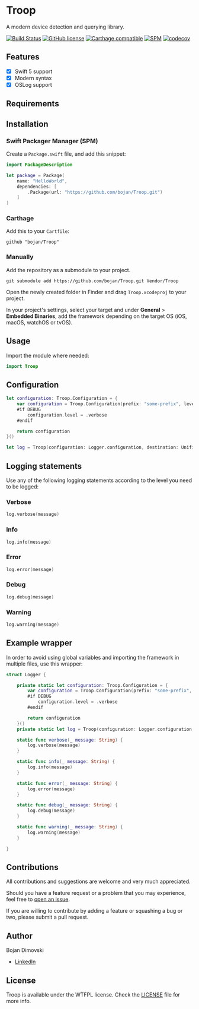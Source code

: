 # Troop
A modern device detection and querying library.

[![Build Status](https://app.bitrise.io/app/11d74c16cb253334/status.svg?token=0hHCAt_h3zx3j8DHmI-AWQ&branch=master)](https://app.bitrise.io/app/11d74c16cb253334)
[![GitHub license](https://img.shields.io/badge/license-WTFPL-brightgreen?style=flat-square)](https://raw.githubusercontent.com/bojan/Troop/master/LICENSE)
[![Carthage compatible](https://img.shields.io/badge/Carthage-compatible-4BC51D.svg?style=flat-square)](https://github.com/Carthage/Carthage)
[![SPM](https://img.shields.io/badge/SPM-compatible-brightgreen.svg?style=flat-square)](https://github.com/apple/swift-package-manager)
[![codecov](https://codecov.io/gh/bojan/Troop/branch/master/graph/badge.svg)](https://codecov.io/gh/bojan/Troop)

## Features

- [x] Swift 5 support
- [x] Modern syntax
- [x] OSLog support

## Requirements

## Installation

### Swift Packager Manager (SPM)

Create a `Package.swift` file, and add this snippet:

```swift
import PackageDescription

let package = Package(
    name: "HelloWorld",
    dependencies: [
        .Package(url: "https://github.com/bojan/Troop.git")
    ]
)
```

### Carthage

Add this to your `Cartfile`:

```
github "bojan/Troop"
```

### Manually

Add the repository as a submodule to your project.

```
git submodule add https://github.com/bojan/Troop.git Vendor/Troop
```

Open the newly created folder in Finder and drag `Troop.xcodeproj` to your project.

In your project's settings, select your target and under **General** > **Embedded Binaries**, add the framework depending on the target OS (iOS, macOS, watchOS or tvOS).

## Usage

Import the module where needed:

```swift
import Troop
```

## Configuration

```swift
let configuration: Troop.Configuration = {
    var configuration = Troop.Configuration(prefix: "some-prefix", level: .debug)
    #if DEBUG
        configuration.level = .verbose
    #endif

    return configuration
}()

let log = Troop(configuration: Logger.configuration, destination: UnifiedLogDestination(subsystem: configuration.prefix, category: "Your App"))
```

## Logging statements

Use any of the following logging statements according to the level you need to be logged:

### Verbose
```swift
log.verbose(message)
```

### Info
```swift
log.info(message)
```

### Error
```swift
log.error(message)
```

### Debug
```swift
log.debug(message)
```

### Warning
```swift
log.warning(message)
```

## Example wrapper

In order to avoid using global variables and importing the framework in multiple files, use this wrapper:

```swift
struct Logger {

	private static let configuration: Troop.Configuration = {
		var configuration = Troop.Configuration(prefix: "some-prefix", level: .debug)
		#if DEBUG
			configuration.level = .verbose
		#endif

		return configuration
	}()
	private static let log = Troop(configuration: Logger.configuration, destination: UnifiedLogDestination(subsystem: configuration.prefix, category: "Your App"))

	static func verbose(_ message: String) {
		log.verbose(message)
	}

	static func info(_ message: String) {
		log.info(message)
	}

	static func error(_ message: String) {
		log.error(message)
	}

	static func debug(_ message: String) {
		log.debug(message)
	}

	static func warning(_ message: String) {
		log.warning(message)
	}

}
```

## Contributions

All contributions and suggestions are welcome and very much appreciated.

Should you have a feature request or a problem that you may experience, feel free to [open an issue](https://github.com/bojan/Troop/issues/new).

If you are willing to contribute by adding a feature or squashing a bug or two, please submit a pull request.

## Author

Bojan Dimovski
- [LinkedIn](http://linkedin.com/in/bdimovski)

## License

Troop is available under the WTFPL license. Check the [LICENSE](https://raw.githubusercontent.com/bojan/Troop/master/LICENSE) file for more info.
